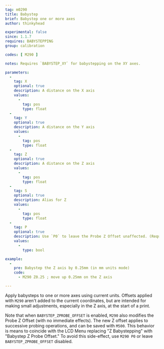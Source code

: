 ```yaml
---
tag: m0290
title: Babystep
brief: Babystep one or more axes
author: thinkyhead

experimental: false
since: 1.1.7
requires: BABYSTEPPING
group: calibration

codes: [ M290 ]

notes: Requires `BABYSTEP_XY` for babystepping on the XY axes.

parameters:
  -
    tag: X
    optional: true
    description: A distance on the X axis
    values:
      -
        tag: pos
        type: float
  -
    tag: Y
    optional: true
    description: A distance on the Y axis
    values:
      -
        tag: pos
        type: float
  -
    tag: Z
    optional: true
    description: A distance on the Z axis
    values:
      -
        tag: pos
        type: float
  -
    tag: S
    optional: true
    description: Alias for Z
    values:
      -
        tag: pos
        type: float
  -
    tag: P
    optional: true
    description: Use `P0` to leave the Probe Z Offset unaffected. (Requires `BABYSTEP_ZPROBE_OFFSET`)
    values:
      -
        type: bool

example:
  -
    pre: Babystep the Z axis by 0.25mm (in mm units mode)
    code:
      - M290 Z0.25 ; move up 0.25mm on the Z axis

---
```


Apply babysteps to one or more axes using current units. Offsets applied with `M290` aren't added to the current coordinates, but are intended for making small adjustments, especially in the Z axis, at the start of a print.

Note that when `BABYSTEP_ZPROBE_OFFSET` is enabled, `M290` also modifies the Probe Z Offset (with no immediate effects). The new Z offset applies to successive probing operations, and can be saved with `M500`. This behavior is means to coincide with the LCD Menu replacing "Z Babystepping" with "Babystep Z Probe Offset." To avoid this side-effect, use `M290 P0` or leave `BABYSTEP_ZPROBE_OFFSET` disabled.
